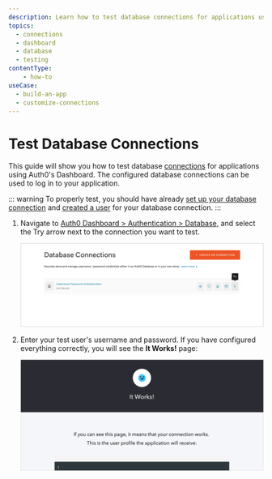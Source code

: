 ```yaml
---
description: Learn how to test database connections for applications using the Auth0 Management Dashboard.
topics:
  - connections
  - dashboard
  - database
  - testing
contentType: 
    - how-to
useCase:
  - build-an-app
  - customize-connections
---
```

# Test Database Connections

This guide will show you how to test database [connections](/connections) for applications using Auth0's Dashboard. The configured database connections can be used to log in to your application.

::: warning
To properly test, you should have already [set up your database connection](/dashboard/guides/connections/set-up-connections-database) and [created a user](/dashboard/guides/users/create-users) for your database connection.
:::

1. Navigate to [Auth0 Dashboard > Authentication > Database](${manage_url}/#/connections/database), and select the Try arrow next to the connection you want to test.

    ![Try Connection](/media/articles/connections/database/dashboard-connections-database-try.png)

2. Enter your test user's username and password. If you have configured everything correctly, you will see the **It Works!** page:

    ![Success](/media/articles/connections/social/connection-social-try-success.png)
